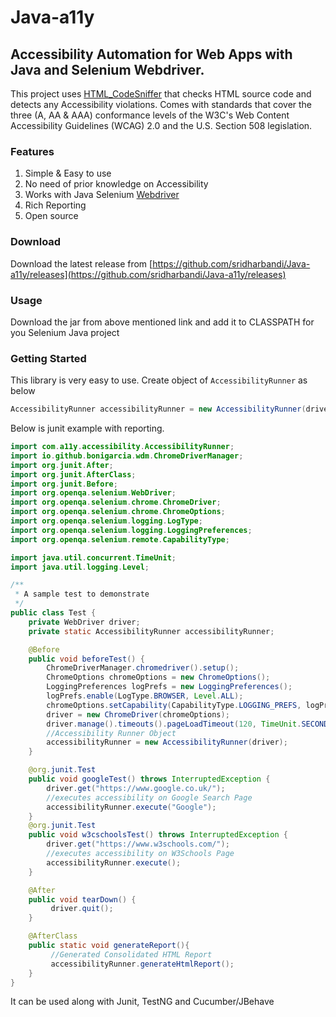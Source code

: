 # Java-a11y
## Accessibility Automation for Web Apps with Java and Selenium Webdriver.

This project uses [HTML_CodeSniffer](https://squizlabs.github.io/HTML_CodeSniffer/) that checks HTML source code and detects any Accessibility violations. Comes with standards that cover the three (A, AA & AAA) conformance levels of the W3C's Web Content Accessibility Guidelines (WCAG) 2.0 and the U.S. Section 508 legislation.

### Features
1. Simple & Easy to use
2. No need of prior knowledge on Accessibility
3. Works with Java Selenium [Webdriver](https://www.seleniumhq.org/projects/webdriver/)
4. Rich Reporting
5. Open source

### Download
Download the latest release from [https://github.com/sridharbandi/Java-a11y/releases](https://github.com/sridharbandi/Java-a11y/releases)

### Usage
Download the jar from above mentioned link and add it to CLASSPATH for you Selenium Java project

### Getting Started
This library is very easy to use. Create object of `AccessibilityRunner` as below
```java
AccessibilityRunner accessibilityRunner = new AccessibilityRunner(driver);
```



Below is junit example with reporting.

```java
import com.a11y.accessibility.AccessibilityRunner;
import io.github.bonigarcia.wdm.ChromeDriverManager;
import org.junit.After;
import org.junit.AfterClass;
import org.junit.Before;
import org.openqa.selenium.WebDriver;
import org.openqa.selenium.chrome.ChromeDriver;
import org.openqa.selenium.chrome.ChromeOptions;
import org.openqa.selenium.logging.LogType;
import org.openqa.selenium.logging.LoggingPreferences;
import org.openqa.selenium.remote.CapabilityType;

import java.util.concurrent.TimeUnit;
import java.util.logging.Level;

/**
 * A sample test to demonstrate
 */
public class Test {
    private WebDriver driver;
    private static AccessibilityRunner accessibilityRunner;

    @Before
    public void beforeTest() {
        ChromeDriverManager.chromedriver().setup();
        ChromeOptions chromeOptions = new ChromeOptions();
        LoggingPreferences logPrefs = new LoggingPreferences();
        logPrefs.enable(LogType.BROWSER, Level.ALL);
        chromeOptions.setCapability(CapabilityType.LOGGING_PREFS, logPrefs);
        driver = new ChromeDriver(chromeOptions);
        driver.manage().timeouts().pageLoadTimeout(120, TimeUnit.SECONDS);
        //Accessibility Runner Object
        accessibilityRunner = new AccessibilityRunner(driver);
    }

    @org.junit.Test
    public void googleTest() throws InterruptedException {
        driver.get("https://www.google.co.uk/");
        //executes accessibility on Google Search Page
        accessibilityRunner.execute("Google");
    }
    @org.junit.Test
    public void w3cschoolsTest() throws InterruptedException {
        driver.get("https://www.w3schools.com/");
        //executes accessibility on W3Schools Page
        accessibilityRunner.execute();
    }

    @After
    public void tearDown() {
         driver.quit();
    }

    @AfterClass
    public static void generateReport(){
         //Generated Consolidated HTML Report
         accessibilityRunner.generateHtmlReport();
    }
}

```

It can be used along with Junit, TestNG and Cucumber/JBehave






